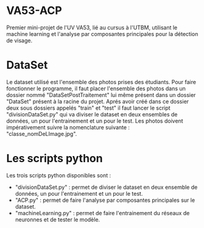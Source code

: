 # VA53-ACP
 Premier mini-projet de l'UV VA53, lié au cursus à l'UTBM, utilisant le machine learning et l'analyse par composantes principales pour la détection de visage.


# DataSet
Le dataset utilisé est l'ensemble des photos prises des étudiants. Pour faire fonctionner le programme, il faut placer l'ensemble des photos dans un dossier nommé "DataSetPostTraitement" lui même présent dans un dossier "DataSet" présent à la racine du projet.
Aprés avoir créé dans ce dossier deux sous dossiers appelés "train" et "test" il faut lancer le script "divisionDataSet.py" qui va diviser le dataset en deux ensembles de données, un pour l'entrainement et un pour le test.
Les photos doivent impérativement suivre la nomenclature suivante : "classe_nomDeLImage.jpg".

# Les scripts python
Les trois scripts python disponibles sont :
- "divisionDataSet.py" : permet de diviser le dataset en deux ensemble de données, un pour l'entrainement et un pour le test.
- "ACP.py" : permet de faire l'analyse par composantes principales sur le dataset.
- "machineLearning.py" : permet de faire l'entrainement du réseaux de neuronnes et de tester le modèle.